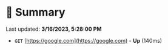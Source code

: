 # 📖 Summary
Last updated: **3/16/2023, 5:28:00 PM**

- `GET` [https://google.com](https://google.com) - **Up** (140ms)
